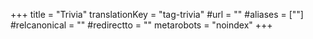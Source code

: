 +++
title = "Trivia"
translationKey = "tag-trivia"
#url = ""
#aliases = [""]
#relcanonical = ""
#redirectto = ""
metarobots = "noindex"
+++
